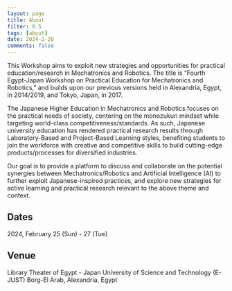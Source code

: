 ```yaml
---
layout: page
title: About
filter: 0.5
tags: [about]
date: 2024-2-20
comments: false
---
```



This Workshop aims to exploit new strategies and opportunities for practical education/research in Mechatronics and Robotics. The title is “Fourth Egypt-Japan Workshop on Practical Education for Mechatronics and Robotics,” and builds upon our previous versions held in Alexandria, Egypt, in 2014/2019, and Tokyo, Japan, in 2017. 




The Japanese Higher Education in Mechatronics and Robotics focuses on the practical needs of society, centering on the monozukuri mindset while targeting world-class competitiveness/standards. As such, Japanese university education has rendered practical research results through Laboratory-Based and Project-Based Learning styles, benefiting students to join the workforce with creative and competitive skills to build cutting-edge products/processes for diversified industries. 




Our goal is to provide a platform to discuss and collaborate on the potential synergies between Mechatronics/Robotics and Artificial Intelligence (AI) to further exploit Japanese-inspired practices, and explore new strategies for active learning and practical research relevant to the above theme and context.



## Dates
2024, February 25 (Sun) - 27 (Tue)


## Venue

Library Theater of Egypt - Japan University of Science and Technology (E-JUST)
Borg-El Arab, Alexandria, Egypt



